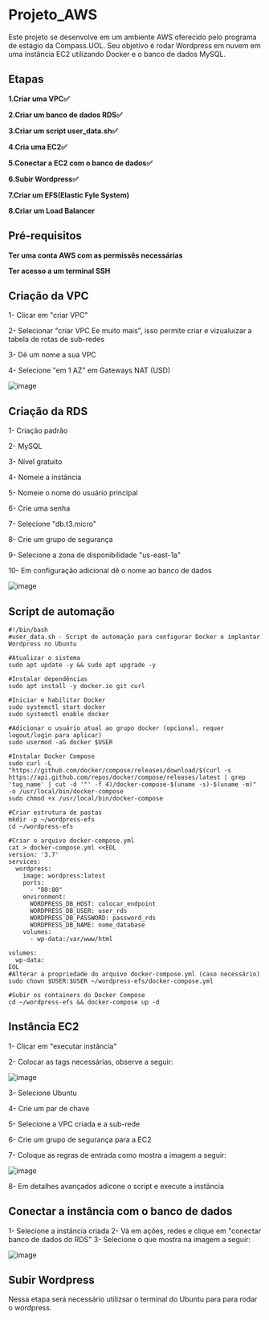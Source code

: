 # Projeto_AWS
Este projeto se desenvolve em um ambiente AWS oferecido pelo programa de estágio da Compass.UOL. Seu objetivo é rodar Wordpress em nuvem em uma instância EC2 utilizando Docker e o banco de dados MySQL.

## Etapas
**1.Criar uma VPC✅**

**2.Criar um banco de dados RDS✅**

**3.Criar um script user_data.sh✅** 

**4.Cria uma EC2✅** 

**5.Conectar a EC2 com o banco de dados✅**

**6.Subir Wordpress✅**

**7.Criar um EFS(Elastic Fyle System)**

**8.Criar um Load Balancer**



## Pré-requisitos
**Ter uma conta AWS com as permissês necessárias**

**Ter acesso a um terminal SSH**


## Criação da VPC

1- Clicar em "criar VPC"

2- Selecionar "criar VPC Ee muito mais", isso permite criar e vizualuizar a tabela de rotas de sub-redes

3- Dê um nome a sua VPC

4- Selecione "em 1 AZ" em Gateways NAT (USD)

![image](https://github.com/user-attachments/assets/a240f985-ddfd-4425-89f7-70113c9c79ae)


## Criação da RDS

1- Criação padrão

2- MySQL

3- Nível gratuito

4- Nomeie a instância

5- Nomeie o nome do usuário principal

6- Crie uma senha

7- Selecione "db.t3.micro"

8- Crie um grupo de segurança 

9- Selecione a zona de disponibilidade "us-east-1a"

10- Em configuração adicional dê o nome ao banco de dados

![image](https://github.com/user-attachments/assets/3734e8d3-c3ae-4e9a-a2de-72385a295f82)



## Script de automação


```
#!/bin/bash
#user_data.sh - Script de automação para configurar Docker e implantar Wordpress no Ubuntu

#Atualizar o sistema
sudo apt update -y && sudo apt upgrade -y

#Instalar dependências
sudo apt install -y docker.io git curl

#Iniciar e habilitar Docker
sudo systemctl start docker
sudo systemctl enable docker

#Adicionar o usuário atual ao grupo docker (opcional, requer logout/login para aplicar)
sudo usermod -aG docker $USER

#Instalar Docker Compose
sudo curl -L "https://github.com/docker/compose/releases/download/$(curl -s https://api.github.com/repos/docker/compose/releases/latest | grep 'tag_name' | cut -d '"' -f 4)/docker-compose-$(uname -s)-$(uname -m)" -o /usr/local/bin/docker-compose
sudo chmod +x /usr/local/bin/docker-compose

#Criar estrutura de pastas
mkdir -p ~/wordpress-efs
cd ~/wordpress-efs

#Criar o arquivo docker-compose.yml
cat > docker-compose.yml <<EOL
version: '3.7'
services:
  wordpress:
    image: wordpress:latest
    ports:
      - "80:80"
    environment:
      WORDPRESS_DB_HOST: colocar_endpoint
      WORDPRESS_DB_USER: user_rds
      WORDPRESS_DB_PASSWORD: password_rds
      WORDPRESS_DB_NAME: nome_database
    volumes:
      - wp-data:/var/www/html

volumes:
  wp-data:
EOL
#Alterar a propriedade do arquivo docker-compose.yml (caso necessário)
sudo chown $USER:$USER ~/wordpress-efs/docker-compose.yml

#Subir os containers do Docker Compose
cd ~/wordpress-efs && docker-compose up -d
````


## Instância EC2

1- Clicar em "executar instância"

2- Colocar as tags necessárias, observe a seguir:

![image](https://github.com/user-attachments/assets/11ea68e8-d364-4e83-9813-914a4f702e40)

3- Selecione Ubuntu

4- Crie um par de chave

5- Selecione a VPC criada e a sub-rede

6- Crie um grupo de segurança para a EC2

7- Coloque as regras de entrada como mostra a imagem a seguir:

![image](https://github.com/user-attachments/assets/f6ef1a00-f42f-4282-bed4-ae77e45e558f)

8- Em detalhes avançados adicone o script e execute a instância


## Conectar a instância com o banco de dados

1- Selecione a instãncia criada 
2- Vá em ações, redes e clique em "conectar banco de dados do RDS"
3- Selecione o que mostra na imagem a seguir:

![image](https://github.com/user-attachments/assets/32abefc9-5c23-43fa-b98f-c604a2c7ca35)


## Subir Wordpress
Nessa etapa será necessário utilizsar o terminal do Ubuntu para para rodar o wordpress.

